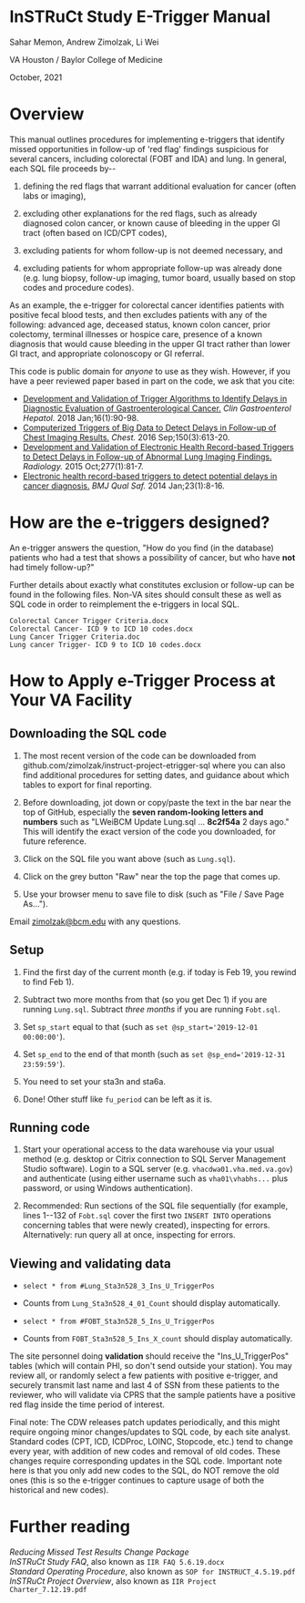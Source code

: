 # InSTRuCt Study E-Trigger Manual

Sahar Memon, Andrew Zimolzak, Li Wei

VA Houston / Baylor College of Medicine

October, 2021




# Overview

This manual outlines procedures for implementing e-triggers that
identify missed opportunities in follow-up of 'red flag' findings
suspicious for several cancers, including colorectal (FOBT and IDA)
and lung. In general, each SQL file proceeds by--

1.  defining the red flags that warrant additional evaluation for cancer
    (often labs or imaging),

2.  excluding other explanations for the red flags, such as already
    diagnosed colon cancer, or known cause of bleeding in the upper GI
    tract (often based on ICD/CPT codes),

3.  excluding patients for whom follow-up is not deemed necessary, and

4. excluding patients for whom appropriate follow-up was already done
    (e.g. lung biopsy, follow-up imaging, tumor board, usually based
    on stop codes and procedure codes).

As an example, the e-trigger for colorectal cancer identifies patients
with positive fecal blood tests, and then excludes patients with any of
the following: advanced age, deceased status, known colon cancer, prior
colectomy, terminal illnesses or hospice care, presence of a known
diagnosis that would cause bleeding in the upper GI tract rather than
lower GI tract, and appropriate colonoscopy or GI referral.

This code is public domain for *anyone* to use as they wish. However,
if you have a peer reviewed paper based in part on the code, we ask
that you cite:

- [Development and Validation of Trigger Algorithms to Identify Delays in Diagnostic Evaluation of Gastroenterological Cancer.](https://pubmed.ncbi.nlm.nih.gov/28804030/) *Clin Gastroenterol Hepatol.* 2018 Jan;16(1):90-98.
- [Computerized Triggers of Big Data to Detect Delays in Follow-up of Chest Imaging Results.](https://pubmed.ncbi.nlm.nih.gov/27178786/) *Chest.* 2016 Sep;150(3):613-20.
- [Development and Validation of Electronic Health Record-based Triggers to Detect Delays in Follow-up of Abnormal Lung Imaging Findings.](https://pubmed.ncbi.nlm.nih.gov/25961634/) *Radiology.* 2015 Oct;277(1):81-7.
- [Electronic health record-based triggers to detect potential delays in cancer diagnosis.](https://pubmed.ncbi.nlm.nih.gov/23873756/) *BMJ Qual Saf.* 2014 Jan;23(1):8-16.




# How are the e-triggers designed?

An e-trigger answers the question, "How do you find (in the database)
patients who had a test that shows a possibility of cancer, but who
have **not** had timely follow-up?"

Further details about exactly what constitutes exclusion or follow-up
can be found in the following files. Non-VA sites should consult these
as well as SQL code in order to reimplement the e-triggers in local
SQL.

    Colorectal Cancer Trigger Criteria.docx
    Colorectal Cancer- ICD 9 to ICD 10 codes.docx
    Lung Cancer Trigger Criteria.doc
    Lung cancer Trigger- ICD 9 to ICD 10 codes.docx




# How to Apply e-Trigger Process at Your VA Facility

## Downloading the SQL code

1.  The most recent version of the code can be downloaded from
    github.com/zimolzak/instruct-project-etrigger-sql where you can also
    find additional procedures for setting dates, and guidance about
    which tables to export for final reporting.

2. Before downloading, jot down or copy/paste the text in the bar near the top of GitHub, especially the **seven random-looking letters and
numbers** such as "LWeiBCM Update Lung.sql ... **8c2f54a** 2 days
ago." This will identify the exact version of the code you downloaded,
for future reference.

3. Click on the SQL file you want above (such as `Lung.sql`).

4. Click on the grey button "Raw" near the top the page that comes up.

5. Use your browser menu to save file to disk (such as "File / Save
Page As...").

Email zimolzak@bcm.edu with any questions.




## Setup

1. Find the first day of the current month (e.g. if today is Feb 19,
you rewind to find Feb 1).

2. Subtract two more months from that (so you get Dec 1) if you are running `Lung.sql`. Subtract *three months* if you are running `Fobt.sql`.

3. Set `sp_start` equal to that (such as `set @sp_start='2019-12-01 00:00:00'`).

4. Set `sp_end` to the end of that month (such as `set @sp_end='2019-12-31 23:59:59'`).

5. You need to set your sta3n and sta6a.

6. Done! Other stuff like `fu_period` can be left as it is.




## Running code

1. Start your operational access to the data warehouse via your usual
    method (e.g. desktop or Citrix connection to SQL Server Management
    Studio software). Login to a SQL server
    (e.g. `vhacdwa01.vha.med.va.gov`) and authenticate (using either
    username such as `vha01\vhabhs...` plus password, or using Windows
    authentication).

2.  Recommended: Run sections of the SQL file sequentially (for example,
    lines 1--132 of `Fobt.sql` cover the first two `INSERT INTO`
    operations concerning tables that were newly created), inspecting
    for errors. Alternatively: run query all at once, inspecting for
    errors.





## Viewing and validating data

- `select * from #Lung_Sta3n528_3_Ins_U_TriggerPos`

- Counts from `Lung_Sta3n528_4_01_Count` should display automatically.

- `select * from #FOBT_Sta3n528_5_Ins_U_TriggerPos`

- Counts from `FOBT_Sta3n528_5_Ins_X_count` should display automatically.

The site personnel doing **validation** should receive the
"Ins_U_TriggerPos" tables (which will contain PHI, so don't send
outside your station). You may review all, or randomly select a few
patients with positive e-trigger, and securely transmit last name and
last 4 of SSN from these patients to the reviewer, who will validate
via CPRS that the sample patients have a positive red flag inside the
time period of interest.

Final note: The CDW releases patch updates periodically, and this might require
ongoing minor changes/updates to SQL code, by each site analyst.
Standard codes (CPT, ICD, ICDProc, LOINC, Stopcode, etc.) tend to change
every year, with addition of new codes and removal of old codes. These
changes require corresponding updates in the SQL code. Important note
here is that you only add new codes to the SQL, do NOT remove the old
ones (this is so the e-trigger continues to capture usage of both the
historical and new codes).




# Further reading

*Reducing Missed Test Results Change Package*\
*InSTRuCt Study FAQ*, also known as `IIR FAQ 5.6.19.docx`\
*Standard Operating Procedure*, also known as `SOP for INSTRUCT_4.5.19.pdf`\
*InSTRuCt Project Overview*, also known as `IIR Project Charter_7.12.19.pdf`
